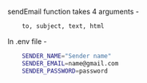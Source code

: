 sendEmail function takes 4 arguments - 
```sh
    to, subject, text, html
```


In .env file -
```sh
    SENDER_NAME="Sender name"
    SENDER_EMAIL=name@gmail.com
    SENDER_PASSWORD=password
```
    

